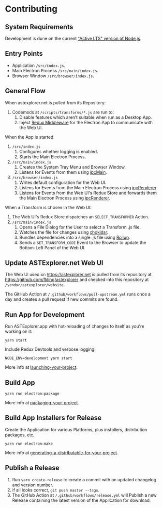 # Contributing

## System Requirements

Development is done on the current
["Active LTS" version of Node.js](https://github.com/nodejs/Release).

## Entry Points

- Application `/src/index.js`.
- Main Electron Process `/src/main/index.js`.
- Browser Window `/src/browser/index.js`.

## General Flow

When astexplorer.net is pulled from its Repository:

1. Codemods at `/scripts/transforms/*.js` are run to:
   1. Disable features which aren't suitable when run as a Desktop App.
   1. Inject [Redux Middleware] for the Electron App to communicate with the Web
      UI.

When the App is started:

1. `/src/index.js`
   1. Configures whether logging is enabled.
   1. Starts the Main Electron Process.
1. `/src/main/index.js`
   1. Creates the System Tray Menu and Browser Window.
   1. Listens for Events from them using [ipcMain].
1. `/src/browser/index.js`
   1. Writes default configuration for the Web UI.
   1. Listens for Events from the Main Electron Process using [ipcRenderer].
   1. Listens for Events from the Web UI's Redux Store and forwards them the
      Main Electron Process using [ipcRenderer].

When a Transform is chosen in the Web UI:

1. The Web UI's Redux Store dispatches an `SELECT_TRANSFORMER` Action.
1. `/src/main/index.js`
   1. Opens a File Dialog for the User to select a Transform .js file.
   1. Watches the file for changes using [chokidar].
   1. Bundles dependencies into a single .js file using [Rollup].
   1. Sends a `SET_TRANSFORM_CODE` Event to the Browser to update the
      Bottom-Left Panel of the Web UI.

## Update ASTExplorer.net Web UI

The Web UI used on https://astexplorer.net is pulled from its repository at
https://github.com/fkling/astexplorer and checked into this repository at
`/vendor/astexplorer/website`.

The GitHub Action at `/.github/workflows/pull-upstream.yml` runs once a day and
creates a pull request if new commits are found.

## Run App for Development

Run ASTExplorer.app with hot-reloading of changes to itself as you're working on
it:

```
yarn start
```

Include Redux Devtools and verbose logging:

```
NODE_ENV=development yarn start
```

More info at [launching-your-project].

## Build App

```
yarn run electron:package
```

More info at [packaging-your-project].

## Build App Installers for Release

Create the Application for various Platforms, plus installers, distribution
packages, etc.

```
yarn run electron:make
```

More info at [generating-a-distributable-for-your-project].

## Publish a Release

1. Run `yarn create-release` to create a commit with an updated changelog and
   version number.
1. If all looks correct, `git push master --tags`.
1. The GitHub Action at `/.github/workflows/release.yml` will Publish a new
   Release containing the latest version of the Application for download.

[chokidar]: https://github.com/paulmillr/chokidar
[generating-a-distributable-for-your-project]:
  https://github.com/electron-userland/electron-forge/tree/5.x#generating-a-distributable-for-your-project.
[ipcmain]: https://electronjs.org/docs/api/ipc-main
[ipcrenderer]: https://electronjs.org/docs/api/ipc-renderer
[launching-your-project]:
  https://github.com/electron-userland/electron-forge/tree/5.x#launching-your-project.
[packaging-your-project]:
  https://github.com/electron-userland/electron-forge/tree/5.x#packaging-your-project.
[redux middleware]: https://redux.js.org/advanced/middleware
[rollup]: https://rollupjs.org
